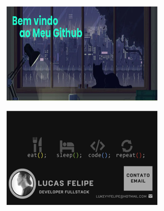<header>
<div>
   <img src="./css/banner2.png" height="250px" width='400px' style="padding:25px;" alt="Sublime's custom image" />
    <img src="./css/banner.png" height="250px" width='400px'  alt="Sublime's custom image" />
</div>
</header>
